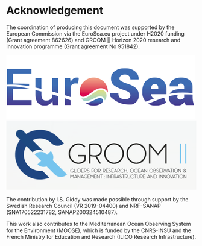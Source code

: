 # Acknowledgement

The coordination of producing this document was supported by the European Commission via the EuroSea.eu project under H2020 funding (Grant agreement 862626) and GROOM || Horizon 2020 research and innovation programme (Grant agreement No 951842).

![](/images/EUROSEA.png) ![](/images/GROOM2_logo.png)

The contribution by I.S. Giddy was made possible through support by the Swedish Research Council (VR 2019-04400) and NRF-SANAP (SNA170522231782, SANAP200324510487). 

This work also contributes to the Mediterranean Ocean Observing System for the Environment (MOOSE), which is funded by the CNRS-INSU and the French Ministry for Education and Research (ILICO Research Infrastructure). 